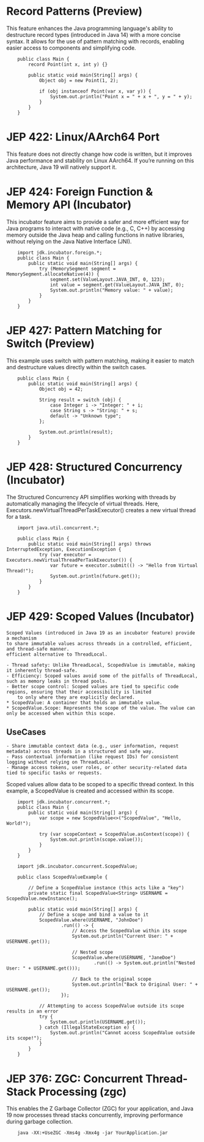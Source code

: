 # Record Patterns (Preview)
This feature enhances the Java programming language's ability to destructure record types (introduced in Java 14) 
with a more concise syntax. It allows for the use of pattern matching with records, enabling easier access to components 
and simplifying code.
```
    public class Main {
        record Point(int x, int y) {}
        
        public static void main(String[] args) {
            Object obj = new Point(1, 2);
            
            if (obj instanceof Point(var x, var y)) {
                System.out.println("Point x = " + x + ", y = " + y);
            }
        }
    }
```

# JEP 422: Linux/AArch64 Port
This feature does not directly change how code is written, but it improves Java performance and stability on Linux AArch64. 
If you’re running on this architecture, Java 19 will natively support it.

# JEP 424: Foreign Function & Memory API (Incubator)
This incubator feature aims to provide a safer and more efficient way for Java programs to interact with native code 
(e.g., C, C++) by accessing memory outside the Java heap and calling functions in native libraries, without relying on 
the Java Native Interface (JNI).
```
    import jdk.incubator.foreign.*;
    public class Main {
        public static void main(String[] args) {
            try (MemorySegment segment = MemorySegment.allocateNative(4)) {
                segment.set(ValueLayout.JAVA_INT, 0, 123);
                int value = segment.get(ValueLayout.JAVA_INT, 0);
                System.out.println("Memory value: " + value);
            }
        }
    }
```

# JEP 427: Pattern Matching for Switch (Preview)
This example uses switch with pattern matching, making it easier to match and destructure values directly within the switch cases.
```
    public class Main {
        public static void main(String[] args) {
            Object obj = 42;
    
            String result = switch (obj) {
                case Integer i -> "Integer: " + i;
                case String s -> "String: " + s;
                default -> "Unknown type";
            };
    
            System.out.println(result);
        }
    }
```

# JEP 428: Structured Concurrency (Incubator)
The Structured Concurrency API simplifies working with threads by automatically managing the lifecycle of virtual threads. 
Here, Executors.newVirtualThreadPerTaskExecutor() creates a new virtual thread for a task.
```
    import java.util.concurrent.*;
    
    public class Main {
        public static void main(String[] args) throws InterruptedException, ExecutionException {
            try (var executor = Executors.newVirtualThreadPerTaskExecutor()) {
                var future = executor.submit(() -> "Hello from Virtual Thread!");
                System.out.println(future.get());
            }
        }
    }
```

# JEP 429: Scoped Values (Incubator)
    Scoped Values (introduced in Java 19 as an incubator feature) provide a mechanism 
    to share immutable values across threads in a controlled, efficient, and thread-safe manner.
    efficient alternative to ThreadLocal.

    - Thread safety: Unlike ThreadLocal, ScopedValue is immutable, making it inherently thread-safe.
    - Efficiency: Scoped values avoid some of the pitfalls of ThreadLocal, such as memory leaks in thread pools.
    - Better scope control: Scoped values are tied to specific code regions, ensuring that their accessibility is limited 
        to only where they are explicitly declared.
    * ScopedValue: A container that holds an immutable value.
    * ScopedValue.Scope: Represents the scope of the value. The value can only be accessed when within this scope.
    
## UseCases
    - Share immutable context data (e.g., user information, request metadata) across threads in a structured and safe way.
    - Pass contextual information (like request IDs) for consistent logging without relying on ThreadLocal.
    - Manage access tokens, user roles, or other security-related data tied to specific tasks or requests.
                                                                                                                                                                                                                                                                            
Scoped values allow data to be scoped to a specific thread context. 
In this example, a ScopedValue is created and accessed within its scope.
```
    import jdk.incubator.concurrent.*;
    public class Main {
        public static void main(String[] args) {
            var scope = new ScopedValue<>("ScopedValue", "Hello, World!");
            
            try (var scopeContext = ScopedValue.asContext(scope)) {
                System.out.println(scope.value());
            }
        }
    }
```
```
    import jdk.incubator.concurrent.ScopedValue;
    
    public class ScopedValueExample {
    
        // Define a ScopedValue instance (this acts like a "key")
        private static final ScopedValue<String> USERNAME = ScopedValue.newInstance();
    
        public static void main(String[] args) {
            // Define a scope and bind a value to it
            ScopedValue.where(USERNAME, "JohnDoe")
                    .run(() -> {
                        // Access the ScopedValue within its scope
                        System.out.println("Current User: " + USERNAME.get());
                        
                        // Nested scope
                        ScopedValue.where(USERNAME, "JaneDoe")
                                .run(() -> System.out.println("Nested User: " + USERNAME.get()));
                        
                        // Back to the original scope
                        System.out.println("Back to Original User: " + USERNAME.get());
                    });
    
            // Attempting to access ScopedValue outside its scope results in an error
            try {
                System.out.println(USERNAME.get());
            } catch (IllegalStateException e) {
                System.out.println("Cannot access ScopedValue outside its scope!");
            }
        }
    }
```

# JEP 376: ZGC: Concurrent Thread-Stack Processing (zgc)
This enables the Z Garbage Collector (ZGC) for your application, 
and Java 19 now processes thread stacks concurrently, improving performance during garbage collection.
```
    java -XX:+UseZGC -Xms4g -Xmx4g -jar YourApplication.jar
```
